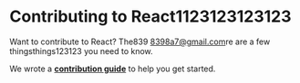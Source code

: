 # Contributing to React1123123123123

Want to contribute to React? The839 <8398a7@gmail.com>re are a few thingsthings123123 you need to know.  

We wrote a **[contribution guide](https://reactjs.org/docs/how-to-contribute.html)** to help you get started.
